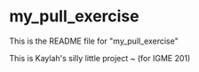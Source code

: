 # my_pull_exercise

This is the README file for "my_pull_exercise"

This is Kaylah's silly little project ~
(for IGME 201)
